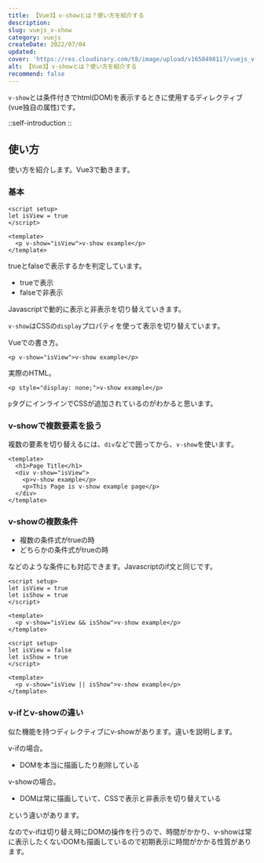 ```yaml
---
title: 【Vue3】v-showとは？使い方を紹介する
description: 
slug: vuejs_v-show
category: vuejs
createDate: 2022/07/04
updated: 
cover: 'https://res.cloudinary.com/t8/image/upload/v1658498117/vuejs_v-show_m42mbg.png'
alt: 【Vue3】v-showとは？使い方を紹介する
recommend: false
---
```


`v-show`とは条件付きでhtml(DOM)を表示するときに使用するディレクティブ(vue独自の属性)です。


::self-introduction
::


## 使い方
使い方を紹介します。Vue3で動きます。

### 基本

```vue
<script setup>
let isView = true
</script>

<template>
  <p v-show="isView">v-show example</p>
</template>
```

trueとfalseで表示するかを判定しています。

* trueで表示
* falseで非表示

Javascriptで動的に表示と非表示を切り替えていきます。

`v-show`はCSSの`display`プロパティを使って表示を切り替えています。

Vueでの書き方。
```vue
<p v-show="isView">v-show example</p>
```

実際のHTML。
```vue
<p style="display: none;">v-show example</p>
```

`p`タグにインラインでCSSが追加されているのがわかると思います。

### v-showで複数要素を扱う
複数の要素を切り替えるには、`div`などで囲ってから、`v-show`を使います。

```vue
<template>
  <h1>Page Title</h1>
  <div v-show="isView">
    <p>v-show example</p>
    <p>This Page is v-show example page</p>
  </div>
</template>
```

### v-showの複数条件

* 複数の条件式がtrueの時
* どちらかの条件式がtrueの時

などのような条件にも対応できます。Javascriptのif文と同じです。

```vue
<script setup>
let isView = true
let isShow = true
</script>

<template>
  <p v-show="isView && isShow">v-show example</p>
</template>
```

```vue
<script setup>
let isView = false
let isShow = true
</script>

<template>
  <p v-show="isView || isShow">v-show example</p>
</template>
```

### v-ifとv-showの違い

似た機能を持つディレクティブにv-showがあります。違いを説明します。

v-ifの場合。
* DOMを本当に描画したり削除している

v-showの場合。
* DOMは常に描画していて、CSSで表示と非表示を切り替えている

という違いがあります。

なのでv-ifは切り替え時にDOMの操作を行うので、時間がかかり、v-showは常に表示したくないDOMも描画しているので初期表示に時間がかかる性質があります。



